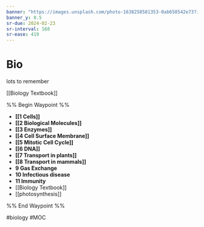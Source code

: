 ```yaml
---
banner: "https://images.unsplash.com/photo-1638258581353-0ab658542e73?ixlib=rb-1.2.1&ixid=MnwxMjA3fDB8MHxwaG90by1wYWdlfHx8fGVufDB8fHx8&auto=format&fit=crop&w=1615&q=80"
banner_y: 0.5
sr-due: 2024-02-23
sr-interval: 168
sr-ease: 419
---
```

# Bio 
lots to remember

[[Biology Textbook]]

%% Begin Waypoint %%
- **[[1 Cells]]**
- **[[2 Biological Molecules]]**
- **[[3 Enzymes]]**
- **[[4 Cell Surface Membrane]]**
- **[[5 Mitotic Cell Cycle]]**
- **[[6 DNA]]**
- **[[7 Transport in plants]]**
- **[[8 Transport in mammals]]**
- **9 Gas Exchange**
- **10 Infectious disease**
- **11 Immunity**
- [[Biology Textbook]]
- [[photosynthesis]]

%% End Waypoint %%

#biology #MOC 